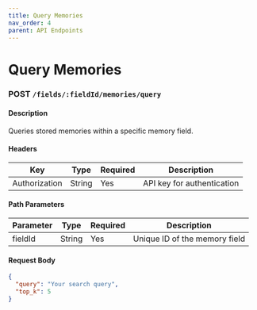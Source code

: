 ```yaml
---
title: Query Memories
nav_order: 4
parent: API Endpoints
---
```


# Query Memories

### **POST** `/fields/:fieldId/memories/query`

#### **Description**
Queries stored memories within a specific memory field.

#### **Headers**
| Key           | Type   | Required | Description                |
|--------------|--------|----------|----------------------------|
| Authorization | String | Yes      | API key for authentication |

#### **Path Parameters**
| Parameter | Type   | Required | Description                  |
|-----------|--------|----------|------------------------------|
| fieldId   | String | Yes      | Unique ID of the memory field|

#### **Request Body**
```json
{
  "query": "Your search query",
  "top_k": 5
}

